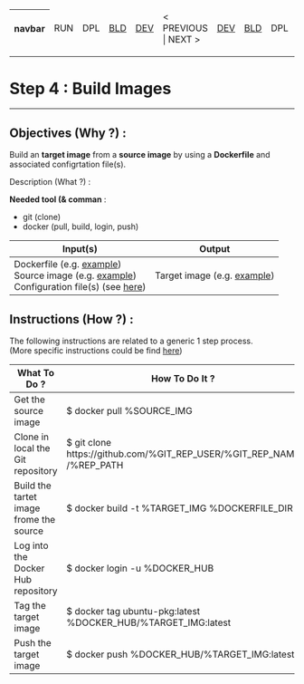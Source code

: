 <table>
    <thead>
        <tr>
            <th>navbar</th>
            <td>RUN</td>
            <td>DPL</td>
            <td><A href="https://github.com/babonet13/HostYourNode/tree/master/HowTo/2_InstallApplications">BLD</A></td>
            <td><A href="https://github.com/babonet13/HostYourNode/tree/master/HowTo/3_DefineDockerfiles">DEV</A></td>
            <td>< PREVIOUS | NEXT ></td>
            <td><A href="https://github.com/babonet13/HostYourNode/tree/master/HowTo/5_DeployContainers">DEV</A></td>
            <td><A href="https://github.com/babonet13/HostYourNode/tree/master/HowTo/5_DeployContainers">BLD</A></td>
            <td>DPL</td>
            <td>RUN</td>
            <th><A href="https://github.com/babonet13/HostYourNode/blob/master/Who/Profiles.md">profiles</A></th>
        </tr>
    </thead>
</table>

---
# Step 4 : Build Images
---

Objectives (Why ?) :
--
Build an __target image__ from a __source image__ by using a __Dockerfile__ and associated configrtation file(s). 

Description (What ?) :

__Needed tool (& comman__ : 
* git (clone)
* docker (pull, build, login, push)

<table>
    <thead>
        <tr>
            <th>Input(s)</th>
            <th>Output</th>
        </tr>
    </thead>
    <tbody>
        <tr>
        <td>Dockerfile (e.g. <A href="https://github.com/babonet13/HostYourNode/blob/master/Docker/bitcoind_pkg-ubuntu/Dockerfile">example</A>)</br>Source image (e.g. <A href="https://hub.docker.com/r/_/ubuntu/">example</A>)</br>Configuration file(s) (see <A href="https://github.com/babonet13/HostYourNode/blob/master/Docker/bitcoind_pkg-ubuntu/bitcoin.conf">here</A>)</td>
        <td>Target image (e.g. <A href="https://hub.docker.com/r/hostyournode/bitcoind_pkg-ubuntu_arm32v7/">example</A>)</td>
        </tr>
    </tbody>
</table>

Instructions (How ?) :
--
The following instructions are related to a generic 1 step process.  
(More specific instructions could be find <A href="https://github.com/babonet13/HostYourNode/tree/master/Docker/bitcoind_pkg-ubuntu">here</A>)
<table>
    <thead>
        <tr>
            <th>What To Do ?</th>
            <th>How To Do It ?</th>
            <th>Example</th>
        </tr>
    </thead>
    <tbody>
        <tr>
            <td>Get the source image</td>
            <td>$ docker pull %SOURCE_IMG</td>
            <td>$ docker pull ubuntu</td>
        </tr>
        <tr>
            <td>Clone in local the Git repository</td>
            <td>$ git clone https://github.com/%GIT_REP_USER/%GIT_REP_NAME /%REP_PATH</td>
            <td>$ git clone https://github.com/babonet13/HostYourNode /HostYourNode</td>
        </tr>
        <tr>
            <td>Build the tartet image frome the source</td>
            <td>$ docker build -t %TARGET_IMG %DOCKERFILE_DIR</td>
            <td>$ docker build -t ubuntu-pkg /HostYourNode/Docker/ubuntu-pkg</td>
        </tr>
        <tr>
            <td>Log into the Docker Hub repository</td>
            <td>$ docker login -u %DOCKER_HUB</td>
            <td>$ docker login -u hostyournode</td>
        </tr>
        <tr>
            <td>Tag the target image</td>
            <td>$ docker tag ubuntu-pkg:latest %DOCKER_HUB/%TARGET_IMG:latest</td>
            <td>$ docker tag ubuntu-pkg:latest hostyournode/ubuntu-pkg:latest</td>
        </tr>
        <tr>
            <td>Push the target image</td>
            <td>$ docker push %DOCKER_HUB/%TARGET_IMG:latest</td>
            <td>$ docker push hostyournode/ubuntu-pkg:latest</td>
        </tr>
    </tbody>
</table>

